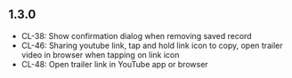 ## 1.3.0
* CL-38: Show confirmation dialog when removing saved record
* CL-46: Sharing youtube link, tap and hold link icon to copy, open trailer video in browser when tapping on link icon 
* CL-48: Open trailer link in YouTube app or browser